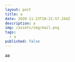 ```yaml
---
layout: post
title: a
date: 2020-11-23T18:21:57.244Z
description: a
img: /assets/img/mail.png
tags:
  - a
published: false
---
```

aa